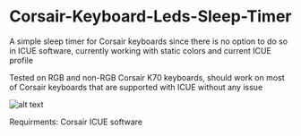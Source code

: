 # Corsair-Keyboard-Leds-Sleep-Timer

A simple sleep timer for Corsair keyboards since there is no option to do so in ICUE software, currently working with static colors and current ICUE profile

Tested on RGB and non-RGB Corsair K70 keyboards, should work on most of Corsair keyboards that are supported with ICUE without any issue

![alt text](https://i.imgur.com/HEXpLxQ.png?1)

Requirments: Corsair ICUE software
